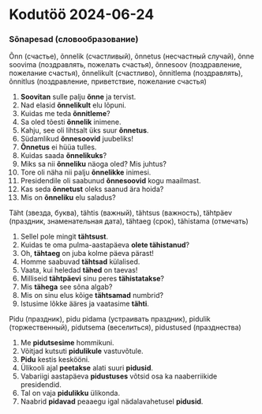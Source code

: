 # Kodutöö 2024-06-24

### Sõnapesad (словообразование)

Õnn (счастье), õnnelik (счастливый), õnnetus (несчастный случай), õnne soovima (поздравлять, пожелать счастья), õnnesoov (поздравление, пожелание счастья), õnnelikult (счастливо), õnnitlema (поздравлять), õnnitlus (поздравление, приветствие, пожелание счастья)

1. **Soovitan** sulle palju **õnne** ja tervist.
2. Nad elasid **õnnelikult** elu lõpuni.
3. Kuidas me teda **õnnitleme**?
4. Sa oled tõesti **õnnelik** inimene.
5. Kahju, see oli lihtsalt üks suur **õnnetus**.
6. Südamlikud **õnnesoovid** juubeliks!
7. **Õnnetus** ei hüüa tulles.
8. Kuidas saada **õnnelikuks**?
9. Miks sa nii **õnneliku** näoga oled? Mis juhtus?
10. Tore oli näha nii palju **õnnelikke** inimesi.
11. Presidendile oli saabunud **õnnesoovid** kogu maailmast.
12. Kas seda **õnnetust** oleks saanud ära hoida?
13. Mis on **õnneliku** elu saladus?

Täht (звезда, буква), tähtis (важный), tähtsus (важность), tähtpäev (праздник, знаменательная дата), tähtaeg (срок), tähistama (отмечать)

1. Sellel pole mingit **tähtsust**. 
2. Kuidas te oma pulma-aastapäeva **olete tähistanud**?
3. Oh, **tähtaeg** on juba kolme päeva pärast!
4. Homme saabuvad **tähtsad** külalised.
5. Vaata, kui heledad **tähed** on taevas!
6. Milliseid **tähtpäevi** sinu peres **tähistatakse**?
7. Mis **tähega** see sõna algab?
8. Mis on sinu elus kõige **tähtsamad** numbrid?
9. Istusime lõkke ääres ja vaatasime **tähti**.

Pidu (праздник), pidu pidama (устраивать праздник), pidulik (торжественный), pidutsema (веселиться), pidustused (празднества)

1. Me **pidutsesime** hommikuni.
2. Võitjad kutsuti **pidulikule** vastuvõtule.
3. **Pidu** kestis keskööni.
4. Ülikooli ajal **peetakse** alati suuri **pidusid**.
5. Vabariigi aastapäeva **pidustuses** võtsid osa ka naaberriikide presidendid.
6. Tal on vaja **pidulikku** ülikonda.
7. Naabrid **pidavad** peaaegu igal nädalavahetusel **pidusid**.

